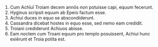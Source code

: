 1. Cum Achīuī Troiam decem annōs non potuisse capi, equum fecerunt.
2. Hyginus scripsit equum ab Epeio factum esse.
3. Achiui duces in equo se abscondiderunt.
4. Cassandra dicebat hostes in equo esse, sed nemo eam credidit.
5. Troiani crediderunt Achiuos abisse.
6. Eam noctem cum Troani equum pro templo posuissent, Achiui hunc exiērunt et Troia potita est.
